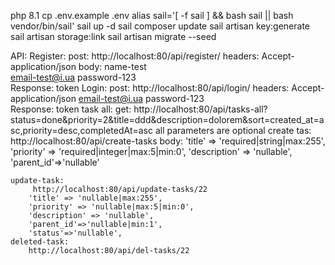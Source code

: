 php 8.1
cp .env.example .env
alias sail='[ -f sail ] && bash sail || bash vendor/bin/sail'
sail up -d
sail composer update
sail artisan key:generate
sail artisan storage:link
sail artisan migrate --seed


API:
    Register:
        post: http://localhost:80/api/register/
        headers: Accept-application/json
        body: name-test         
              email-test@i.ua
              password-123  
        Response: token
    Login:
        post: http://localhost:80/api/login/
        headers: Accept-application/json
        email-test@i.ua
        password-123  
        Response: token
    task all:
        get: http://localhost:80/api/tasks-all?status=done&priority=2&title=ddd&description=dolorem&sort=created_at=asc,priority=desc,completedAt=asc
        all parameters are optional
    create tas:
        http://localhost:80/api/create-tasks
        body:
            'title' => 'required|string|max:255',
            'priority' => 'required|integer|max:5|min:0',
            'description' => 'nullable',
            'parent_id'=>'nullable'
       
    update-task:
         http://localhost:80/api/update-tasks/22
        'title' => 'nullable|max:255',
        'priority' => 'nullable|max:5|min:0',
        'description' => 'nullable',
        'parent_id'=>'nullable|min:1',
        'status'=>'nullable',
    deleted-task:
        http://localhost:80/api/del-tasks/22

    
